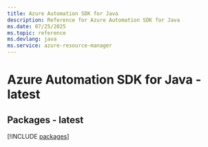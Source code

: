 ```yaml
---
title: Azure Automation SDK for Java
description: Reference for Azure Automation SDK for Java
ms.date: 07/25/2025
ms.topic: reference
ms.devlang: java
ms.service: azure-resource-manager
---
```

# Azure Automation SDK for Java - latest
## Packages - latest
[!INCLUDE [packages](automation-index.md)]